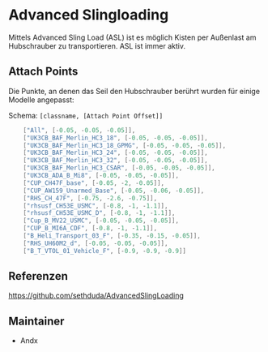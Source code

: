 # Advanced Slingloading

Mittels Advanced Sling Load (ASL) ist es möglich Kisten per Außenlast am Hubschrauber zu transportieren. ASL ist immer aktiv.

## Attach Points

Die Punkte, an denen das Seil den Hubschrauber berührt wurden für einige Modelle angepasst:

Schema: `[classname, [Attach Point Offset]]`

```c++
    ["All", [-0.05, -0.05, -0.05]],
    ["UK3CB_BAF_Merlin_HC3_18", [-0.05, -0.05, -0.05]],  
    ["UK3CB_BAF_Merlin_HC3_18_GPMG", [-0.05, -0.05, -0.05]],  
    ["UK3CB_BAF_Merlin_HC3_24", [-0.05, -0.05, -0.05]],  
    ["UK3CB_BAF_Merlin_HC3_32", [-0.05, -0.05, -0.05]],  
    ["UK3CB_BAF_Merlin_HC3_CSAR", [-0.05, -0.05, -0.05]],  
    ["UK3CB_ADA_B_Mi8", [-0.05, -0.05, -0.05]],  
    ["CUP_CH47F_base", [-0.05, -2, -0.05]],  
    ["CUP_AW159_Unarmed_Base", [-0.05, -0.06, -0.05]],
    ["RHS_CH_47F", [-0.75, -2.6, -0.75]], 
    ["rhsusf_CH53E_USMC", [-0.8, -1, -1.1]], 
    ["rhsusf_CH53E_USMC_D", [-0.8, -1, -1.1]],
    ["Cup_B_MV22_USMC", [-0.05, -0.05, -0.05]],
    ["CUP_B_MI6A_CDF", [-0.8, -1, -1.1]],
    ["B_Heli_Transport_03_F", [-0.35, -0.15, -0.05]],
    ["RHS_UH60M2_d", [-0.05, -0.05, -0.05]],      
    ["B_T_VTOL_01_Vehicle_F", [-0.9, -0.9, -0.9]] 
```

## Referenzen

<https://github.com/sethduda/AdvancedSlingLoading>

## Maintainer

- Andx
